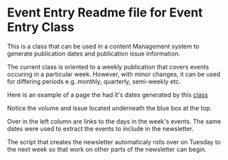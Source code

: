 Event Entry Readme file for Event Entry Class
============================================= 
This is a class that can be used in a content Management system to generate publication dates and publication issue information.

The current class is oriented to a weekly publication that covers events occuring in a particular week. However, with minor changes, it can be used for differing periods e.g. monthly, quarterly, semi-weekly etc.

Here is an example of a page the had it's dates generated by this <a href="http://www.peggyjostudio.com/Events for week of 11-26-2012.htm" target="_blank">class</a>



Notice the volume and issue located underneath the blue box at the top.
 
Over in the left column are links to the days in the week's events. The same dates were used to extract the events to include in the newsletter.

The script that creates the newsletter automaticaly rolls over on Tuesday to the next week so that work on other parts of the newsletter can begin.

